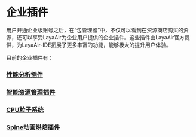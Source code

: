 # 企业插件

用户开通企业版账号之后，在“包管理器”中，不仅可以看到在资源商店购买的资源，还可以享受LayaAir为企业用户提供的企业插件。这些插件由LayaAir官方提供，为LayaAir-IDE拓展了更多丰富的功能，能够极大的提升用户体验。

目前的企业插件有：

### [性能分析插件](./performanceAnalysis/readme.md)

### [智能资源管理插件](./addressable/readme.md)

### [CPU粒子系统](./cpuParticle/readme.md)

### [Spine动画烘焙插件](./spineBake/readme.md)



